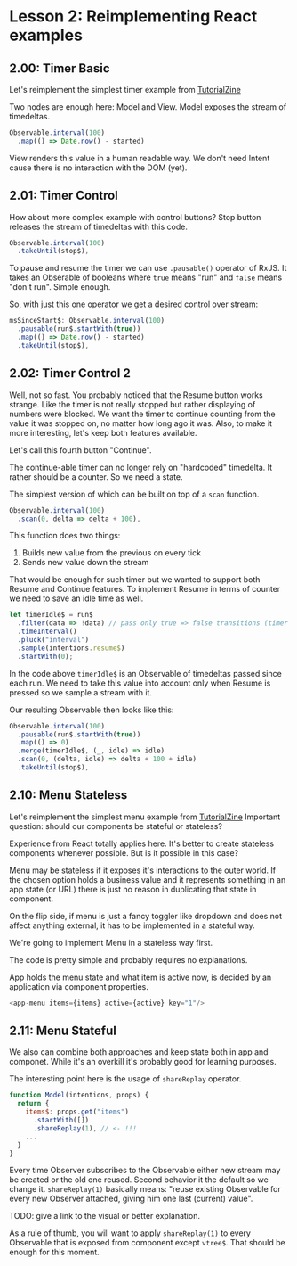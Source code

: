 # Lesson 2: Reimplementing React examples

## 2.00: Timer Basic

Let's reimplement the simplest timer example from [TutorialZine](http://tutorialzine.com/2014/07/5-practical-examples-for-learning-facebooks-react-framework/)

Two nodes are enough here: Model and View.
Model exposes the stream of timedeltas.

```js
Observable.interval(100)
  .map(() => Date.now() - started)
```

View renders this value in a human readable way.
We don't need Intent cause there is no interaction with the DOM (yet).

## 2.01: Timer Control

How about more complex example with control buttons?
Stop button releases the stream of timedeltas with this code.

```js
Observable.interval(100)
  .takeUntil(stop$),
```

To pause and resume the timer we can use `.pausable()` operator of RxJS.
It takes an Obserable of booleans where `true` means "run" and `false` means "don't run".
Simple enough.

So, with just this one operator we get a desired control over stream:

```js
msSinceStart$: Observable.interval(100)
  .pausable(run$.startWith(true))
  .map(() => Date.now() - started)
  .takeUntil(stop$),
```

## 2.02: Timer Control 2

Well, not so fast. You probably noticed that the Resume button works strange.
Like the timer is not really stopped but rather displaying of numbers were blocked.
We want the timer to continue counting from the value it was stopped on,
no matter how long ago it was. Also, to make it more interesting, let's keep both features available.

Let's call this fourth button "Continue".

The continue-able timer can no longer rely on "hardcoded" timedelta.
It rather should be a counter. So we need a state.

The simplest version of which can be built on top of a `scan` function.

```js
Observable.interval(100)
  .scan(0, delta => delta + 100),
```

This function does two things:

1. Builds new value from the previous on every tick
2. Sends new value down the stream

That would be enough for such timer but we wanted to support both Resume and Continue features.
To implement Resume in terms of counter we need to save an idle time as well.

```js
let timerIdle$ = run$
  .filter(data => !data) // pass only true => false transitions (timer is stopped)
  .timeInterval()
  .pluck("interval")
  .sample(intentions.resume$)
  .startWith(0);
```

In the code above `timerIdle$` is an Observable of timedeltas passed since each run.
We need to take this value into account only when Resume is pressed so we sample a stream with it.

Our resulting Observable then looks like this:

```js
Observable.interval(100)
  .pausable(run$.startWith(true))
  .map(() => 0)
  .merge(timerIdle$, (_, idle) => idle)
  .scan(0, (delta, idle) => delta + 100 + idle)
  .takeUntil(stop$),
```

## 2.10: Menu Stateless

Let's reimplement the simplest menu example from [TutorialZine](http://tutorialzine.com/2014/07/5-practical-examples-for-learning-facebooks-react-framework/)
Important question: should our components be stateful or stateless?

Experience from React totally applies here.
It's better to create stateless components whenever possible.
But is it possible in this case?

Menu may be stateless if it exposes it's interactions to the outer world.
If the chosen option holds a business value and it represents something in an app state (or URL)
there is just no reason in duplicating that state in component.

On the flip side, if menu is just a fancy toggler like dropdown and does not affect anything external,
it has to be implemented in a stateful way.

We're going to implement Menu in a stateless way first.

The code is pretty simple and probably requires no explanations.

App holds the menu state and what item is active now,
is decided by an application via component properties.

```js
<app-menu items={items} active={active} key="1"/>
```

## 2.11: Menu Stateful

We also can combine both approaches and keep state both in app and componet.
While it's an overkill it's probably good for learning purposes.

The interesting point here is the usage of `shareReplay` operator.

```js
function Model(intentions, props) {
  return {
    items$: props.get("items")
      .startWith([])
      .shareReplay(1), // <- !!!
    ...
  }
}
```

Every time Observer subscribes to the Observable either new stream may be created or the old one reused.
Second behavior it the default so we change it.
`shareReplay(1)` basically means: "reuse existing Observable for every
new Observer attached, giving him one last (current) value".

TODO: give a link to the visual or better explanation.

As a rule of thumb, you will want to apply `shareReplay(1)` to every Observable
that is exposed from component except `vtree$`. That should be enough for this moment.
